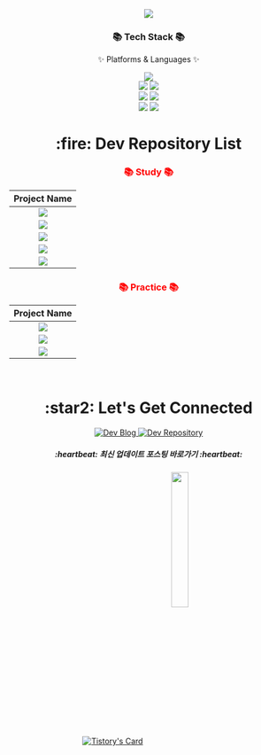 <div align=center>
	<img src="https://capsule-render.vercel.app/api?type=waving&color=auto&height=200&section=header&text=gimeast94&fontSize=90" />	
</div>
<div align=center>
  <h3>📚 Tech Stack 📚</h3>
  <p>✨ Platforms & Languages ✨</p>
</div>
<div align="center">
  <img src="https://img.shields.io/badge/Java-007396?style=flat&logo=Conda-Forge&logoColor=white" />
  <br>
  <img src="https://img.shields.io/badge/Spring-6DB33F?style=flat&logo=Spring&logoColor=white" />
  <img src="https://img.shields.io/badge/springboot-6DB33F?style=flat&logo=springboot&logoColor=white" />
  <br>
  <img src="https://img.shields.io/badge/hibernate-59666C?style=flat&logo=hibernate&logoColor=white" />
  <img src="https://img.shields.io/badge/Mybatis-000000?style=flat&logo=Fluentd&logoColor=white" />
  <br>
  <img src="https://img.shields.io/badge/MySQL-4479A1?style=flat&logo=MySQL&logoColor=white" />
  <img src="https://img.shields.io/badge/MariaDB-003545?style=flat&logo=MariaDB&logoColor=white" />
</div>

<div align="center">
  <h1 align="center">:fire: Dev Repository List</h1>

  <h3 align="center" style="color:red;">📚 Study 📚</h3>

  | Project Name |
  | :---:        |
  | [<img src="https://img.shields.io/badge/mreview-E34F26?style=for-the-badge&logoColor=white"/>](https://github.com/gimeast94/springboot_mreview) |
  | [<img src="https://img.shields.io/badge/board-0085CA?style=for-the-badge&logoColor=white"/>](https://github.com/gimeast94/springboot_board) |
  | [<img src="https://img.shields.io/badge/guestbook-0085CA?style=for-the-badge&logoColor=white"/>](https://github.com/gimeast94/springboot_guestbook) |
  | [<img src="https://img.shields.io/badge/security-0085CA?style=for-the-badge&logoColor=white"/>](https://github.com/gimeast94/springboot_security) |
  | [<img src="https://img.shields.io/badge/shop-0085CA?style=for-the-badge&logoColor=white"/>](https://github.com/gimeast94/springboot_jpashop) |
	
  <h3 align="center" style="color:red;">📚 Practice 📚</h3>
	
  | Project Name |
  | :---:        |
  | [<img src="https://img.shields.io/badge/myboard-6DB33F?style=for-the-badge&logoColor=white"/>](https://github.com/gimeast94/springboot_board_practice) |
  | [<img src="https://img.shields.io/badge/boardAPI-6DB33F?style=for-the-badge&logoColor=white"/>](https://github.com/gimeast94/springboot_board_api) |
  | [<img src="https://img.shields.io/badge/memoAPI-E34F26?style=for-the-badge&logoColor=white"/>](https://github.com/gimeast94/springboot_memo_api) |
	
  <br />

  <h1 align="center">:star2: Let's Get Connected</h1>

  <a href="https://gimeast.tistory.com/">
    <img alt=" Dev Blog" src="https://img.shields.io/badge/Dev Blog-7289DA?style=for-the-badge&logo=Dev Blog&logoColor=white">
  </a>
  <a href="https://github.com/gimeast94?tab=repositories" target="_blank">
    <img alt="Dev Repository" src="https://img.shields.io/badge/Dev Repository%20-%230077B5.svg?&style=for-the-badge&logo=Dev Repository&logoColor=white" />
  </a>  
  
  <h5 align="center">:heartbeat: 최신 업데이트 포스팅 바로가기 :heartbeat:</h5>
  
  [![Tistory's Card](https://github-readme-tistory-card.vercel.app/api?name=gimeast)](https://gimeast.tistory.com/)
	<img width="25%" align="center" src="https://github.com/gimeast94/gimeast94/assets/122797364/42d14eff-e557-483d-b6b1-87a58e6bb164" />
  <br />
</div>

